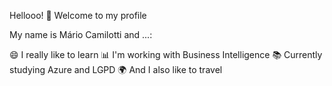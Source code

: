 Hellooo! 👋 Welcome to my profile

My name is Mário Camilotti and ...:


😄 I really like to learn
📊 I'm working with Business Intelligence
📚 Currently studying Azure and LGPD
🌍 And I also like to travel
